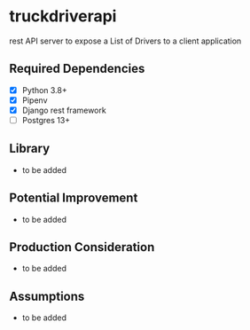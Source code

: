 # truckdriverapi
rest API server to expose a List of Drivers to a client application

## Required Dependencies
- [x]  Python 3.8+ 
- [x]  Pipenv
- [x]  Django rest framework
- [ ]  Postgres 13+

## Library
- to be added

## Potential Improvement
- to be added

## Production Consideration
- to be added

## Assumptions
- to be added
